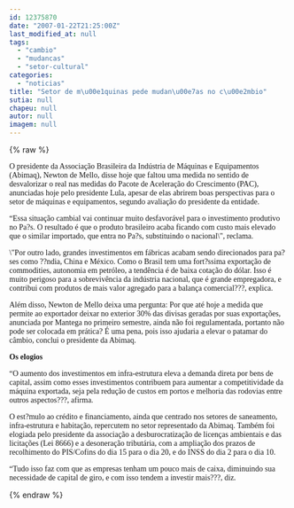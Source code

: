 ```yaml
---
id: 12375870
date: "2007-01-22T21:25:00Z"
last_modified_at: null
tags:
  - "cambio"
  - "mudancas"
  - "setor-cultural"
categories:
  - "noticias"
title: "Setor de m\u00e1quinas pede mudan\u00e7as no c\u00e2mbio"
sutia: null
chapeu: null
autor: null
imagem: null
---
```

{% raw %}
<p><P><FONT face=Verdana>O presidente da Associação Brasileira da Indústria de Máquinas e Equipamentos (Abimaq), Newton de Mello, disse hoje que faltou uma medida no sentido de desvalorizar o real nas medidas do Pacote de Aceleração do Crescimento (PAC), anunciadas hoje pelo presidente Lula, apesar de elas abrirem boas perspectivas para o setor de máquinas e equipamentos, segundo avaliação do presidente da entidade. </FONT></P></p>
<p><P><FONT face=Verdana>“Essa situação cambial vai continuar muito desfavorável para o investimento produtivo no Pa?s. O resultado é que o produto brasileiro acaba ficando com custo mais elevado que o similar importado, que entra no Pa?s, substituindo o nacional\", reclama. </FONT></P></p>
<p><P><FONT face=Verdana>\"Por outro lado, grandes investimentos em fábricas acabam sendo direcionados para pa?ses como ??ndia, China e México. Como o Brasil tem uma fort?ssima exportação de commodities, autonomia em petróleo, a tendência é de baixa cotação do dólar. Isso é muito perigoso para a sobrevivência da indústria nacional, que é grande empregadora, e contribui com produtos de mais valor agregado para a balança comercial???, explica. </FONT></P></p>
<p><P><FONT face=Verdana>Além disso, Newton de Mello deixa uma pergunta: Por que até hoje a medida que permite ao exportador deixar no exterior 30% das divisas geradas por suas exportações, anunciada por Mantega no primeiro semestre, ainda não foi regulamentada, portanto não pode ser colocada em prática? É uma pena, pois isso ajudaria a elevar o patamar do câmbio, conclui o presidente da Abimaq. </FONT></P></p>
<p><P><FONT face=Verdana><STRONG>Os elogios</STRONG></FONT></P></p>
<p><P><FONT face=Verdana>“O aumento dos investimentos em infra-estrutura eleva a demanda direta por bens de capital, assim como esses investimentos contribuem para aumentar a competitividade da máquina exportada, seja pela redução de custos em portos e melhoria das rodovias entre outros aspectos???, afirma. </FONT></P></p>
<p><P><FONT face=Verdana>O est?mulo ao crédito e financiamento, ainda que centrado nos setores de saneamento, infra-estrutura e habitação, repercutem no setor representado da Abimaq. Também foi elogiada pelo presidente da associação a desburocratização de licenças ambientais e das licitações (Lei 8666) e a desoneração tributária, com a ampliação dos prazos de recolhimento do PIS/Cofins do dia 15 para o dia 20, e do INSS do dia 2 para o dia 10. </FONT></P></p>
<p><P><FONT face=Verdana>“Tudo isso faz com que as empresas tenham um pouco mais de caixa, diminuindo sua necessidade de capital de giro, e com isso tendem a investir mais???, diz. </FONT></P> </p>
{% endraw %}